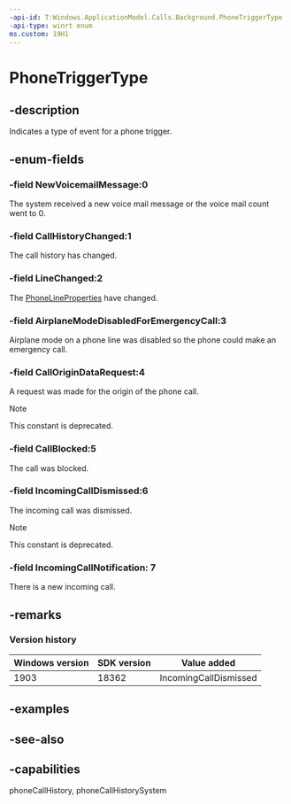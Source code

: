 ```yaml
---
-api-id: T:Windows.ApplicationModel.Calls.Background.PhoneTriggerType
-api-type: winrt enum
ms.custom: 19H1
---
```


<!-- Enumeration syntax
public enum Windows.ApplicationModel.Calls.Background.PhoneTriggerType : int
-->

# PhoneTriggerType

## -description
Indicates a type of event for a phone trigger.

## -enum-fields
### -field NewVoicemailMessage:0
The system received a new voice mail message or the voice mail count went to 0.

### -field CallHistoryChanged:1
The call history has changed.

### -field LineChanged:2
The [PhoneLineProperties](phonelineproperties.md) have changed.

### -field AirplaneModeDisabledForEmergencyCall:3
Airplane mode on a phone line was disabled so the phone could make an emergency call.

### -field CallOriginDataRequest:4
A request was made for the origin of the phone call.

> [!NOTE]
> This constant is deprecated.

### -field CallBlocked:5
The call was blocked.

### -field IncomingCallDismissed:6
The incoming call was dismissed.

> [!NOTE]
> This constant is deprecated.

### -field IncomingCallNotification: 7
There is a new incoming call.

## -remarks

### Version history

| Windows version | SDK version | Value added |
| -- | -- | -- |
| 1903 | 18362 | IncomingCallDismissed |

## -examples

## -see-also
## -capabilities
phoneCallHistory, phoneCallHistorySystem

